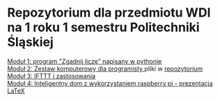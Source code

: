 <h1>Repozytorium dla przedmiotu WDI na 1 roku 1 semestru Politechniki Śląskiej </h1>
<a href='https://github.com/matpolsl/WDI/tree/master/GraZgadnijLiczbe'>Moduł 1: program "Zgadnij liczę" napisany w pythonie</a> <br/>
<a href='https://matpolsl.ct8.pl/'>Moduł 2: Zestaw komputerowy dla programisty </a> pliki w <a href="https://github.com/matpolsl/WDI/tree/master/ZestawKomputerowyDlaProgramisty%20(II)">repozytorium</a><br/>
<a href='https://github.com/matpolsl/WDI/tree/master/IFTTT'>Moduł 3: IFTTT i zastosowania </a> <br/>
<a href='https://github.com/matpolsl/WDI/tree/master/Smart%20home%20(IV)'>Moduł 4: Inteligentny dom z wykorzystaniem raspberry pi - prezentacja LaTeX</a> 
